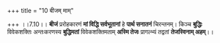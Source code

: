+++
title = "10 बीजम् माम्"

+++
।।7.10।। **बीजं** प्ररोहकारणं **मां विद्धि सर्वभूतानां** हे **पार्थ
सनातनं** चिरन्तनम्। किञ्च **बुद्धिः** विवेकशक्तिः अन्तःकरणस्य
**बुद्धिमतां** विवेकशक्तिमताम् **अस्मि तेजः** प्रागल्भ्यं तद्वतां
**तेजस्विनाम् अहम्**।।
